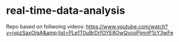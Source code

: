 # real-time-data-analysis
Repo based on follwoing videos: https://www.youtube.com/watch?v=jypzSaxOigA&amp;list=PLe1T0uBrDrfOYE8OwQvooPjmnP1zY3wFe
